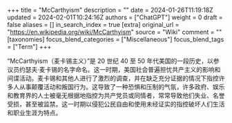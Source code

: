 +++
title = "McCarthyism"
description = ""
date = 2024-01-26T11:19:18Z
updated = 2024-02-01T10:24:16Z
authors = ["ChatGPT"]
weight = 0
draft = false
aliases = []
in_search_index = true
[extra]
original_url = "https://en.wikipedia.org/wiki/McCarthyism"
source = "Wiki"
comment = ""
[taxonomies]
focus_blend_categories = ["Miscellaneous"]
focus_blend_tags = ["Term"]
+++

“McCarthyism（麦卡锡主义）”是 20 世纪 40 至 50 年代美国的一段历史，以参议员约瑟夫·麦卡锡的名字命名。这一时期，美国社会普遍担忧共产主义的影响和间谍活动。麦卡锡和其他人进行了激烈的调查，并在缺乏充分证据的情况下指控许多人从事颠覆活动和叛国行为。这导致了一种恐惧和压制的气氛，许多政府、娱乐和教育界的人士被毫无根据地指控为共产党员或同情者，常常导致他们失业、名誉受损，甚至被监禁。这一时期以侵犯公民自由和使用未经证实的指控破坏人们生活和职业生涯为特点。